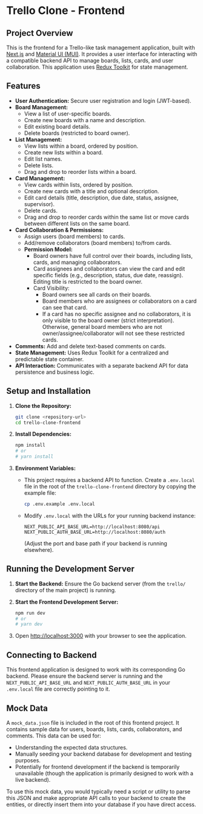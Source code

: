 # Trello Clone - Frontend

## Project Overview

This is the frontend for a Trello-like task management application, built with [Next.js](https://nextjs.org) and [Material UI (MUI)](https://mui.com/). It provides a user interface for interacting with a compatible backend API to manage boards, lists, cards, and user collaboration. This application uses [Redux Toolkit](https://redux-toolkit.js.org/) for state management.

## Features

*   **User Authentication:** Secure user registration and login (JWT-based).
*   **Board Management:**
    *   View a list of user-specific boards.
    *   Create new boards with a name and description.
    *   Edit existing board details.
    *   Delete boards (restricted to board owner).
*   **List Management:**
    *   View lists within a board, ordered by position.
    *   Create new lists within a board.
    *   Edit list names.
    *   Delete lists.
    *   Drag and drop to reorder lists within a board.
*   **Card Management:**
    *   View cards within lists, ordered by position.
    *   Create new cards with a title and optional description.
    *   Edit card details (title, description, due date, status, assignee, supervisor).
    *   Delete cards.
    *   Drag and drop to reorder cards within the same list or move cards between different lists on the same board.
*   **Card Collaboration & Permissions:**
    *   Assign users (board members) to cards.
    *   Add/remove collaborators (board members) to/from cards.
    *   **Permission Model:**
        *   Board owners have full control over their boards, including lists, cards, and managing collaborators.
        *   Card assignees and collaborators can view the card and edit specific fields (e.g., description, status, due date, reassign). Editing title is restricted to the board owner.
        *   Card Visibility:
            *   Board owners see all cards on their boards.
            *   Board members who are assignees or collaborators on a card can see that card.
            *   If a card has no specific assignee and no collaborators, it is only visible to the board owner (strict interpretation). Otherwise, general board members who are not owner/assignee/collaborator will not see these restricted cards.
*   **Comments:** Add and delete text-based comments on cards.
*   **State Management:** Uses Redux Toolkit for a centralized and predictable state container.
*   **API Interaction:** Communicates with a separate backend API for data persistence and business logic.

## Setup and Installation

1.  **Clone the Repository:**
    ```bash
    git clone <repository-url>
    cd trello-clone-frontend
    ```

2.  **Install Dependencies:**
    ```bash
    npm install
    # or
    # yarn install
    ```

3.  **Environment Variables:**
    *   This project requires a backend API to function. Create a `.env.local` file in the root of the `trello-clone-frontend` directory by copying the example file:
        ```bash
        cp .env.example .env.local
        ```
    *   Modify `.env.local` with the URLs for your running backend instance:
        ```
        NEXT_PUBLIC_API_BASE_URL=http://localhost:8080/api
        NEXT_PUBLIC_AUTH_BASE_URL=http://localhost:8080/auth
        ```
        (Adjust the port and base path if your backend is running elsewhere).

## Running the Development Server

1.  **Start the Backend:** Ensure the Go backend server (from the `trello/` directory of the main project) is running.

2.  **Start the Frontend Development Server:**
    ```bash
    npm run dev
    # or
    # yarn dev
    ```

3.  Open [http://localhost:3000](http://localhost:3000) with your browser to see the application.

## Connecting to Backend

This frontend application is designed to work with its corresponding Go backend. Please ensure the backend server is running and the `NEXT_PUBLIC_API_BASE_URL` and `NEXT_PUBLIC_AUTH_BASE_URL` in your `.env.local` file are correctly pointing to it.

## Mock Data

A `mock_data.json` file is included in the root of this frontend project. It contains sample data for users, boards, lists, cards, collaborators, and comments. This data can be used for:
*   Understanding the expected data structures.
*   Manually seeding your backend database for development and testing purposes.
*   Potentially for frontend development if the backend is temporarily unavailable (though the application is primarily designed to work with a live backend).

To use this mock data, you would typically need a script or utility to parse this JSON and make appropriate API calls to your backend to create the entities, or directly insert them into your database if you have direct access.
